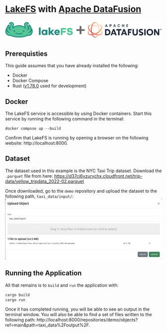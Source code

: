 # [LakeFS](https://lakefs.io) with [Apache DataFusion](https://datafusion.apache.org)

![](assets/logo.png)

## Prerequisties

This guide assumes that you have already installed the following:

- Docker
- Docker Compose
- Rust ([v1.78.0](https://blog.rust-lang.org/2024/05/02/Rust-1.78.0.html) used for development)

## Docker

The LakeFS service is accessible by using Docker containers. Start this service by running the following command in the terminal:

```shell
docker compose up --build
```

Confirm that LakeFS is running by opening a browser on the following website: http://localhost:8000.

## Dataset

The dataset used in this example is the NYC Taxi Trip dataset. Download the `.parquet` file from here: https://d37ci6vzurychx.cloudfront.net/trip-data/yellow_tripdata_2022-02.parquet

Once downloaded, go to the `demo` repository and upload the dataset to the following path, `taxi_data/input/`:
![](assets/upload_taxi.png)

## Running the Application

All that remains is to `build` and `run` the application with:

```shell
cargo build
cargo run
```

Once it has completed running, you will be able to see an output in the terminal window. You will also be able to find a set of files written to the following path: http://localhost:8000/repositories/demo/objects?ref=main&path=taxi_data%2Foutput%2F.

